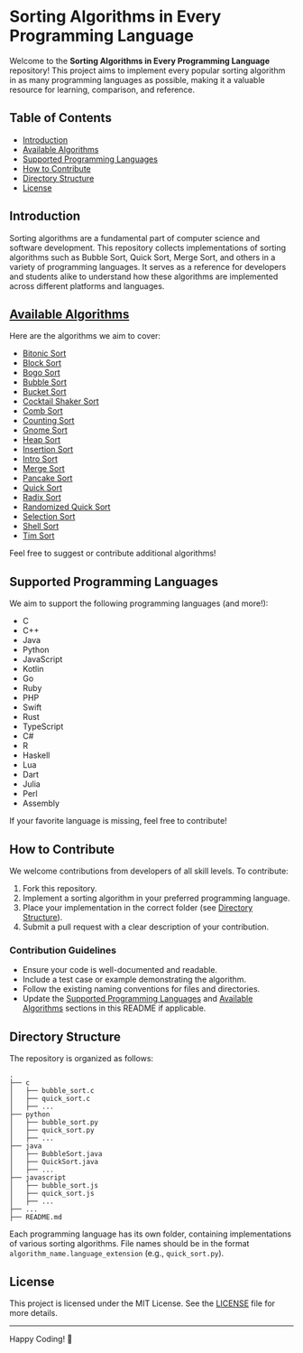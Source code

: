 # Sorting Algorithms in Every Programming Language

Welcome to the **Sorting Algorithms in Every Programming Language** repository! This project aims to implement every popular sorting algorithm in as many programming languages as possible, making it a valuable resource for learning, comparison, and reference.

## Table of Contents
- [Introduction](#introduction)
- [Available Algorithms](#available-algorithms)
- [Supported Programming Languages](#supported-programming-languages)
- [How to Contribute](#how-to-contribute)
- [Directory Structure](#directory-structure)
- [License](#license)

## Introduction
Sorting algorithms are a fundamental part of computer science and software development. This repository collects implementations of sorting algorithms such as Bubble Sort, Quick Sort, Merge Sort, and others in a variety of programming languages. It serves as a reference for developers and students alike to understand how these algorithms are implemented across different platforms and languages.

## [Available Algorithms](https://github.com/Jithu-SM/sorting-algorithms-in-every-programming-language/blob/main/.algorithms/README.md)
Here are the algorithms we aim to cover:
- [Bitonic Sort](https://github.com/Jithu-SM/sorting-algorithms-in-every-programming-language/blob/main/.algorithms/README.md#bitonic-sort) 
- [Block Sort](http://github.com/Jithu-SM/sorting-algorithms-in-every-programming-language/tree/main/.algorithms#block-sort)
- [Bogo Sort](https://github.com/Jithu-SM/sorting-algorithms-in-every-programming-language/blob/main/.algorithms/README.md#bogo-sort)
- [Bubble Sort](https://github.com/Jithu-SM/sorting-algorithms-in-every-programming-language/blob/main/.algorithms/README.md#bubble-sort)
- [Bucket Sort](https://github.com/Jithu-SM/sorting-algorithms-in-every-programming-language/blob/main/.algorithms/README.md#bucket-sort)
- [Cocktail Shaker Sort](https://github.com/Jithu-SM/sorting-algorithms-in-every-programming-language/blob/main/.algorithms/README.md#cocktail-shaker-sort)
- [Comb Sort](https://github.com/Jithu-SM/sorting-algorithms-in-every-programming-language/blob/main/.algorithms/README.md#comb-sort)
- [Counting Sort](https://github.com/Jithu-SM/sorting-algorithms-in-every-programming-language/blob/main/.algorithms/README.md#counting-sort)
- [Gnome Sort](https://github.com/Jithu-SM/sorting-algorithms-in-every-programming-language/blob/main/.algorithms/README.md#gnome-sort)
- [Heap Sort](https://github.com/Jithu-SM/sorting-algorithms-in-every-programming-language/blob/main/.algorithms/README.md#heap-sort)
- [Insertion Sort](https://github.com/Jithu-SM/sorting-algorithms-in-every-programming-language/blob/main/.algorithms/README.md#insertion-sort) 
- [Intro Sort](https://github.com/Jithu-SM/sorting-algorithms-in-every-programming-language/blob/main/.algorithms/README.md#intro-sort)
- [Merge Sort](https://github.com/Jithu-SM/sorting-algorithms-in-every-programming-language/blob/main/.algorithms/README.md#merge-sort)
- [Pancake Sort](https://github.com/Jithu-SM/sorting-algorithms-in-every-programming-language/blob/main/.algorithms/README.md#pancake-sort) 
- [Quick Sort](https://github.com/Jithu-SM/sorting-algorithms-in-every-programming-language/blob/main/.algorithms/README.md#quick-sort)
- [Radix Sort](https://github.com/Jithu-SM/sorting-algorithms-in-every-programming-language/blob/main/.algorithms/README.md#radix-sort)
- [Randomized Quick Sort](https://github.com/Jithu-SM/sorting-algorithms-in-every-programming-language/blob/main/.algorithms/README.md#randomized-quick-sort) 
- [Selection Sort](https://github.com/Jithu-SM/sorting-algorithms-in-every-programming-language/blob/main/.algorithms/README.md#selection-sort)
- [Shell Sort](https://github.com/Jithu-SM/sorting-algorithms-in-every-programming-language/blob/main/.algorithms/README.md#shell-sort)
- [Tim Sort](https://github.com/Jithu-SM/sorting-algorithms-in-every-programming-language/blob/main/.algorithms/README.md#tim-sort)

Feel free to suggest or contribute additional algorithms!

## Supported Programming Languages
We aim to support the following programming languages (and more!):
- C
- C++
- Java
- Python
- JavaScript
- Kotlin
- Go
- Ruby
- PHP
- Swift
- Rust
- TypeScript
- C#
- R
- Haskell
- Lua
- Dart
- Julia
- Perl
- Assembly

If your favorite language is missing, feel free to contribute!

## How to Contribute
We welcome contributions from developers of all skill levels. To contribute:
1. Fork this repository.
2. Implement a sorting algorithm in your preferred programming language.
3. Place your implementation in the correct folder (see [Directory Structure](#directory-structure)).
4. Submit a pull request with a clear description of your contribution.

### Contribution Guidelines
- Ensure your code is well-documented and readable.
- Include a test case or example demonstrating the algorithm.
- Follow the existing naming conventions for files and directories.
- Update the [Supported Programming Languages](#supported-programming-languages) and [Available Algorithms](#available-algorithms) sections in this README if applicable.

## Directory Structure
The repository is organized as follows:
```
.
├── c
│   ├── bubble_sort.c
│   ├── quick_sort.c
│   ├── ...
├── python
│   ├── bubble_sort.py
│   ├── quick_sort.py
│   ├── ...
├── java
│   ├── BubbleSort.java
│   ├── QuickSort.java
│   ├── ...
├── javascript
│   ├── bubble_sort.js
│   ├── quick_sort.js
│   ├── ...
├── ...
├── README.md
```
Each programming language has its own folder, containing implementations of various sorting algorithms. File names should be in the format `algorithm_name.language_extension` (e.g., `quick_sort.py`).

## License
This project is licensed under the MIT License. See the [LICENSE](LICENSE) file for more details.

---

Happy Coding! 🚀

